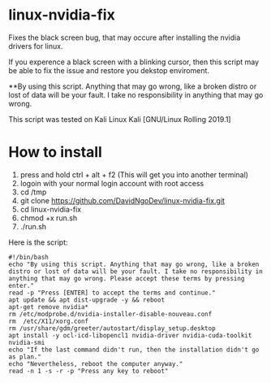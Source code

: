 # linux-nvidia-fix
Fixes the black screen bug, that may occure after installing the nvidia drivers for linux.

If you experence a black screen with a blinking cursor, then this script may be able to fix the issue and restore you dekstop enviroment.

**By using this script. Anything that may go wrong, like a broken distro or lost of data will be your fault. 
I take no responsibility in anything that may go wrong.

This script was tested on Kali Linux Kali [GNU/Linux Rolling 2019.1]

# How to install

1. press and hold ctrl + alt + f2 (This will get you into another terminal)
2. logoin with your normal login account with root access
3. cd /tmp
4. git clone https://github.com/DavidNgoDev/linux-nvidia-fix.git
5. cd linux-nvidia-fix
6. chmod +x run.sh
7. ./run.sh

Here is the script:
```
#!/bin/bash
echo "By using this script. Anything that may go wrong, like a broken distro or lost of data will be your fault. I take no responsibility in anything that may go wrong. Please accept these terms by pressing enter."
read -p "Press [ENTER] to accept the terms and continue."
apt update && apt dist-upgrade -y && reboot
apt-get remove nvidia*
rm /etc/modprobe.d/nvidia-installer-disable-nouveau.conf
rm  /etc/X11/xorg.conf
rm /usr/share/gdm/greeter/autostart/display_setup.desktop
apt install -y ocl-icd-libopencl1 nvidia-driver nvidia-cuda-toolkit
nvidia-smi
echo "If the last command didn't run, then the installation didn't go as plan."
echo "Nevertheless, reboot the computer anyway."
read -n 1 -s -r -p "Press any key to reboot"
```
